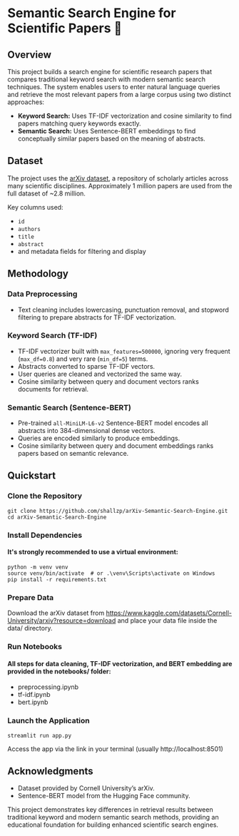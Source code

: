 # Semantic Search Engine for Scientific Papers 🔬


## Overview
This project builds a search engine for scientific research papers that compares traditional keyword search with modern semantic search techniques. The system enables users to enter natural language queries and retrieve the most relevant papers from a large corpus using two distinct approaches:
- **Keyword Search:** Uses TF-IDF vectorization and cosine similarity to find papers matching query keywords exactly.
- **Semantic Search:** Uses Sentence-BERT embeddings to find conceptually similar papers based on the meaning of abstracts.


## Dataset
The project uses the [arXiv dataset](https://www.kaggle.com/datasets/Cornell-University/arxiv?resource=download), a repository of scholarly articles across many scientific disciplines. Approximately 1 million papers are used from the full dataset of ~2.8 million.

Key columns used:
- `id`
- `authors`
- `title`
- `abstract`
- and metadata fields for filtering and display


## Methodology

### Data Preprocessing
- Text cleaning includes lowercasing, punctuation removal, and stopword filtering to prepare abstracts for TF-IDF vectorization.

### Keyword Search (TF-IDF)
- TF-IDF vectorizer built with `max_features=500000`, ignoring very frequent (`max_df=0.8`) and very rare (`min_df=5`) terms.
- Abstracts converted to sparse TF-IDF vectors.
- User queries are cleaned and vectorized the same way.
- Cosine similarity between query and document vectors ranks documents for retrieval.

### Semantic Search (Sentence-BERT)
- Pre-trained `all-MiniLM-L6-v2` Sentence-BERT model encodes all abstracts into 384-dimensional dense vectors.
- Queries are encoded similarly to produce embeddings.
- Cosine similarity between query and document embeddings ranks papers based on semantic relevance.


## Quickstart

### Clone the Repository
```
git clone https://github.com/shallzp/arXiv-Semantic-Search-Engine.git
cd arXiv-Semantic-Search-Engine
```

### Install Dependencies
#### It's strongly recommended to use a virtual environment:
```
python -m venv venv
source venv/bin/activate  # or .\venv\Scripts\activate on Windows
pip install -r requirements.txt
```

### Prepare Data
Download the arXiv dataset from https://www.kaggle.com/datasets/Cornell-University/arxiv?resource=download and place your data file inside the data/ directory.

### Run Notebooks
#### All steps for data cleaning, TF-IDF vectorization, and BERT embedding are provided in the notebooks/ folder:
- preprocessing.ipynb
- tf-idf.ipynb
- bert.ipynb

### Launch the Application
```
streamlit run app.py
```
Access the app via the link in your terminal (usually http://localhost:8501)


## Acknowledgments
- Dataset provided by Cornell University’s arXiv.
- Sentence-BERT model from the Hugging Face community.




This project demonstrates key differences in retrieval results between traditional keyword and modern semantic search methods, providing an educational foundation for building enhanced scientific search engines.